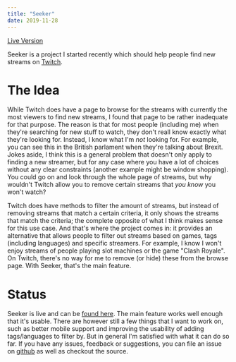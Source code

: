 ```yaml
---
title: "Seeker"
date: 2019-11-28
---
```


[Live Version](https://blog.eternalwings.de/seeker/)

Seeker is a project I started recently which should help people find new streams on [Twitch](https://twitch.tv).

# The Idea

While Twitch does have a page to browse for the streams with currently the most viewers to find new streams, I found that page to be rather inadequate for that purpose. The reason is that for most people (including me) when they're searching for new stuff to watch, they don't reall know exactly what they're looking for. Instead, I know what I'm _not_ looking for. For example, you can see this in the British parlament when they're talking about Brexit. Jokes aside, I think this is a general problem that doesn't only apply to finding a new streamer, but for any case where you have a lot of choices without any clear constraints (another example might be window shopping). You could go on and look through the whole page of streams, but why wouldn't Twitch allow you to remove certain streams that _you know_ you won't watch?

Twitch does have methods to filter the amount of streams, but instead of removing streams that match a certain criteria, it only shows the streams that match the criteria; the complete opposite of what I think makes sense for this use case. And that's where the project comes in: it provides an alternative that allows people to filter out streams based on games, tags (including languages) and specific streamers. For example, I know I won't enjoy streams of people playing slot machines or the game "Clash Royale". On Twitch, there's no way for me to remove (or hide) these from the browse page. With Seeker, that's the main feature.

# Status

Seeker is live and can be [found here](https://blog.eternalwings.de/seeker/). The main feature works well enough that it's usable. There are however still a few things that I want to work on, such as better mobile support and improving the usability of adding tags/languages to filter by. But in general I'm satisfied with what it can do so far. If you have any issues, feedback or suggestions, you can file an issue on [github](https://github.com/kumpelblase2/seeker) as well as checkout the source.
